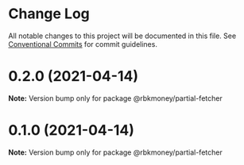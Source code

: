 # Change Log

All notable changes to this project will be documented in this file.
See [Conventional Commits](https://conventionalcommits.org) for commit guidelines.

# 0.2.0 (2021-04-14)

**Note:** Version bump only for package @rbkmoney/partial-fetcher





# 0.1.0 (2021-04-14)

**Note:** Version bump only for package @rbkmoney/partial-fetcher
